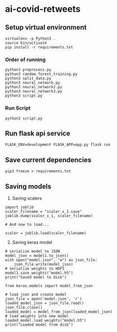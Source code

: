 # ai-covid-retweets

## Setup virtual environment
```
virtualenv -p Python3 .
source bin/activate
pip install -r requirements.txt
```

### Order of running
```
python3 preprocess.py
python3 random_forest_training.py
python3 split_data.py
python3 neural_network.py
python3 neural_network2.py
python3 neural_network3.py
python3 script.py
```

### Run Script
`python3 script.py`

## Run flask api service
`FLASK_ENV=development FLASK_APP=app.py flask run`

## Save current dependencies
`pip3 freeze > requirements.txt`

## Saving models
1. Saving scalers
```
import joblib
scaler_filename = "scaler_x_1.save"
joblib.dump(scaler_x_1, scaler_filename) 

# And now to load...

scaler = joblib.load(scaler_filename) 
```
2. Saving keras model
```
# serialize model to JSON
model_json = model1.to_json()
with open("model.json", "w") as json_file:
    json_file.write(model_json)
# serialize weights to HDF5
model1.save_weights("model.h5")
print("Saved model to disk")

from keras.models import model_from_json

# load json and create model
json_file = open('model.json', 'r')
loaded_model_json = json_file.read()
json_file.close()
loaded_model = model_from_json(loaded_model_json)
# load weights into new model
loaded_model.load_weights("model.h5")
print("Loaded model from disk")
```
